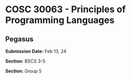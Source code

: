 # COSC 30063 - Principles of Programming Languages

## Pegasus

**Submission Date:** Feb 13, 24

**Section:** BSCS 3-5

**Section:** Group 5




